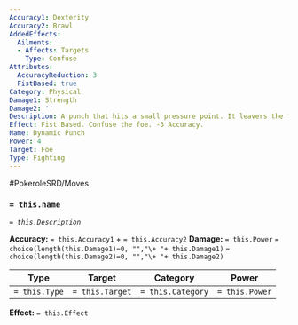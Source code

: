 ```yaml
---
Accuracy1: Dexterity
Accuracy2: Brawl
AddedEffects:
  Ailments:
  - Affects: Targets
    Type: Confuse
Attributes:
  AccuracyReduction: 3
  FistBased: true
Category: Physical
Damage1: Strength
Damage2: ''
Description: A punch that hits a small pressure point. It leavers the foe disoriented.
Effect: Fist Based. Confuse the foe. -3 Accuracy.
Name: Dynamic Punch
Power: 4
Target: Foe
Type: Fighting
---
```


#PokeroleSRD/Moves

### `= this.name`
*`= this.Description`*

**Accuracy:** `= this.Accuracy1` + `= this.Accuracy2`
**Damage:** `= this.Power` `= choice(length(this.Damage1)=0, "","\+ "+ this.Damage1)` `= choice(length(this.Damage2)=0, "","\+ "+ this.Damage2)`

| Type          | Target          | Category          | Power          |
| ------------- | --------------- | ----------------  | -------------- |
| `= this.Type` | `= this.Target` | `= this.Category` | `= this.Power` | 

**Effect:** `= this.Effect`